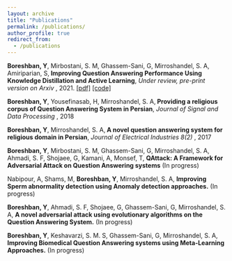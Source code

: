 ```yaml
---
layout: archive
title: "Publications"
permalink: /publications/
author_profile: true
redirect_from:
  - /publications
---
```

<b>Boreshban, Y</b>, Mirbostani, S. M, Ghassem-Sani, G,  Mirroshandel, S. A, Amiriparian, S,<b> Improving Question Answering Performance Using Knowledge Distillation and Active Learning</b>, <i>Under review, pre-print version on Arxiv </i>, 2021. [[pdf]](https://arxiv.org/pdf/2109.12662.pdf) [[code]](https://github.com/mirbostani/QA-KD-AL)


<b>Boreshban, Y</b>, Yousefinasab, H, Mirroshandel, S. A,<b> Providing a religious corpus of Question Answering System in Persian</b>, <i>Journal of Signal and Data Processing </i>, 2018 

<b>Boreshban, Y</b>, Mirroshandel, S. A,<b> A novel question answering system for religious domain in Persian</b>, <i>Journal of Electrical Industries 8(2) </i>, 2017

<b>Boreshban, Y</b>, Mirbostani, S. M, Ghassem-Sani, G,  Mirroshandel, S. A, Ahmadi, S. F, Shojaee, G, Kamani, A, Monsef, T, <b>	QAttack: A Framework for Adversarial Attack on Question Answering systems</b> (In progress)

 Nabipour, A, Shams, M, <b>Boreshban, Y</b>, Mirroshandel, S. A, <b>	Improving Sperm abnormality detection using Anomaly detection approaches.</b> (In progress)

 <b>Boreshban, Y</b>, Ahmadi, S. F, Shojaee, G, Ghassem-Sani, G,  Mirroshandel, S. A, <b>	A novel adversarial attack using evolutionary algorithms on the Question Answering System.</b> (In progress)
 
 <b>Boreshban, Y</b>, Keshavarzi, S. M. S, Ghassem-Sani, G,  Mirroshandel, S. A, <b>	Improving Biomedical Question Answering systems using Meta-Learning Approaches.</b> (In progress)

